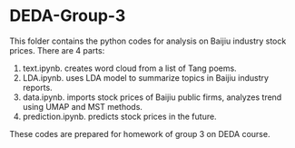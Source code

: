 # DEDA-Group-3
This folder contains the python codes for analysis on Baijiu industry stock prices. There are 4 parts:
  1. text.ipynb. creates word cloud from a list of Tang poems.
  2. LDA.ipynb. uses LDA model to summarize topics in Baijiu industry reports.
  3. data.ipynb. imports stock prices of Baijiu public firms, analyzes trend using UMAP and MST methods.
  4. prediction.ipynb. predicts stock prices in the future.

These codes are prepared for homework of group 3 on DEDA course.  
